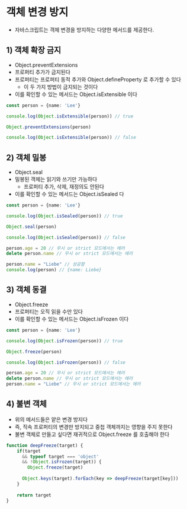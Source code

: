 # 객체 변경 방지
- 자바스크립트는 객체 변경을 방지하는 다양한 메서드를 제공한다.
## 1) 객체 확장 금지
- Object.preventExtensions
- 프로퍼티 추가가 금지된다
- 프로퍼티는 프로퍼티 동적 추가와 Object.defineProperty 로 추가할 수 있다
  - 이 두 가지 방법이 금지되는 것이다
- 이를 확인할 수 있는 메서드는 Object.isExtensible 이다
```typescript jsx
const person = {name: 'Lee'}

console.log(Object.isExtensible(person)) // true

Object.preventExtensions(person)

console.log(Object.isExtensible(person)) // false
```

## 2) 객체 밀봉
- Object.seal
- 밀봉된 객체는 읽기와 쓰기만 가능하다
  - 프로퍼티 추가, 삭제, 재정의도 안된다
- 이를 확인할 수 있는 메서드는 Object.isSealed 다
```typescript jsx
const person = {name: 'Lee'}

console.log(Object.isSealed(person)) // true

Object.seal(person)

console.log(Object.isSealed(person)) // false

person.age = 20 // 무시 or strict 모드에서는 에러
delete person.name // 무시 or strict 모드에서는 에러

person.name = "Liebe" // 성공함
console.log(person) // {name: Liebe}
```

## 3) 객체 동결
- Object.freeze
- 프로퍼티는 오직 읽을 수만 있다
- 이를 확인할 수 있는 메서드는 Object.isFrozen 이다
```typescript jsx
const person = {name: 'Lee'}

console.log(Object.isFrozen(person)) // true

Object.freeze(person)

console.log(Object.isFrozen(person)) // false

person.age = 20 // 무시 or strict 모드에서는 에러
delete person.name // 무시 or strict 모드에서는 에러
person.name = "Liebe" // 무시 or strict 모드에서는 에러
```

## 4) 불변 객체
- 위의 메서드들은 얕은 변경 방지다
- 즉, 직속 프로퍼티의 변경만 방지되고 중첩 객체까지는 영향을 주지 못한다
- 불변 객체로 만들고 싶다면 재귀적으로 Object.freeze 를 호출해야 한다
```typescript jsx
function deepFreeze(target) {
	if(target 
      && typeof target === 'object'
      && !Object.isFrozen(target)) {
		Object.freeze(target)
  
	  Object.keys(target).forEach(key => deepFreeze(target[key]))
	}
	
	return target
}
```